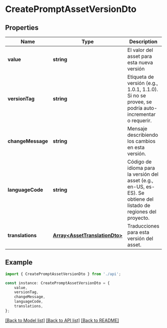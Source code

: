 # CreatePromptAssetVersionDto


## Properties

Name | Type | Description | Notes
------------ | ------------- | ------------- | -------------
**value** | **string** | El valor del asset para esta nueva versión | [default to undefined]
**versionTag** | **string** | Etiqueta de versión (e.g., 1.0.1, 1.1.0). Si no se provee, se podría auto-incrementar o requerir. | [optional] [default to undefined]
**changeMessage** | **string** | Mensaje describiendo los cambios en esta versión. | [optional] [default to undefined]
**languageCode** | **string** | Código de idioma para la versión del asset (e.g., en-US, es-ES). Se obtiene del listado de regiones del proyecto. | [default to undefined]
**translations** | [**Array&lt;AssetTranslationDto&gt;**](AssetTranslationDto.md) | Traducciones para esta versión del asset. | [optional] [default to undefined]

## Example

```typescript
import { CreatePromptAssetVersionDto } from './api';

const instance: CreatePromptAssetVersionDto = {
    value,
    versionTag,
    changeMessage,
    languageCode,
    translations,
};
```

[[Back to Model list]](../README.md#documentation-for-models) [[Back to API list]](../README.md#documentation-for-api-endpoints) [[Back to README]](../README.md)
